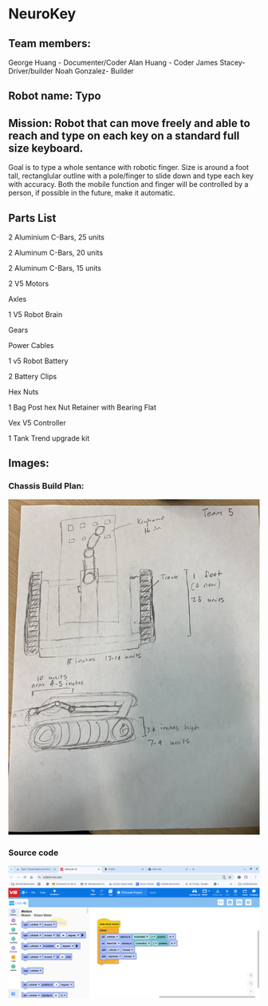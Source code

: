 # NeuroKey

## Team members:
George Huang - Documenter/Coder
Alan Huang - Coder
James Stacey- Driver/builder
Noah Gonzalez- Builder


## Robot name: Typo

## Mission: Robot that can move freely and able to reach and type on each key on a standard full size keyboard.
Goal is to type a whole sentance with robotic finger. Size is around a foot tall, rectanglular outline with a pole/finger to slide down and type each key with accuracy. Both the mobile function and finger will be controlled by a person, if possible in the future, make it automatic. 


## Parts List

2 Aluminium C-Bars, 25 units

2 Aluminum C-Bars, 20 units

2 Aluminum C-Bars, 15 units

2 V5 Motors

Axles

1 V5 Robot Brain

Gears

Power Cables

1 v5 Robot Battery

2 Battery Clips

Hex Nuts

1 Bag Post hex Nut Retainer with Bearing Flat

Vex V5 Controller

1 Tank Trend upgrade kit



## Images:
### Chassis Build Plan:
![A description of the image](images/IMG_6245.jpeg)
### Source code
![A description of the image](images/image.png)

